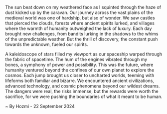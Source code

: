 
The sun beat down on my weathered face as I squinted through the haze of dust kicked up by the caravan. Our journey across the vast plains of the medieval world was one of hardship, but also of wonder. We saw castles that pierced the clouds, forests where ancient spirits lurked, and villages where the warmth of humanity outweighed the lack of luxury. Each day brought new challenges, from bandits lurking in the shadows to the whims of the unpredictable weather. But the thrill of discovery, the constant push towards the unknown, fueled our spirits.

A kaleidoscope of stars filled my viewport as our spaceship warped through the fabric of spacetime. The hum of the engines vibrated through my bones, a symphony of power and possibility. This was the future, where humanity ventured beyond the confines of our own planet to explore the cosmos. Each jump brought us closer to uncharted worlds, teeming with lifeforms both familiar and bizarre. We encountered ancient civilizations, advanced technology, and cosmic phenomena beyond our wildest dreams. The dangers were real, the risks immense, but the rewards were worth the sacrifice, for we were pushing the boundaries of what it meant to be human. 

~ By Hozmi - 22 September 2024

